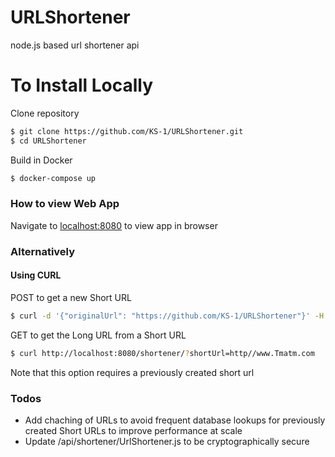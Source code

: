 # URLShortener
node.js based url shortener api

# To Install Locally
Clone repository

```sh
$ git clone https://github.com/KS-1/URLShortener.git
$ cd URLShortener
```

Build in Docker

```sh
$ docker-compose up
```

### How to view Web App
Navigate to [localhost:8080](http://localhost:8080) to view app in browser

### Alternatively 

#### Using CURL

POST to get a new Short URL

```sh
$ curl -d '{"originalUrl": "https://github.com/KS-1/URLShortener"}' -H "Content-Type: application/x-www-form-urlencoded" -X POST http://localhost:8080/shortener
```

GET to get the Long URL from a Short URL

```sh
$ curl http://localhost:8080/shortener/?shortUrl=http//www.Tmatm.com
```
Note that this option requires a previously created short url


### Todos
  - Add chaching of URLs to avoid frequent database lookups for previously created Short URLs to improve performance at scale
  - Update /api/shortener/UrlShortener.js to be cryptographically secure
